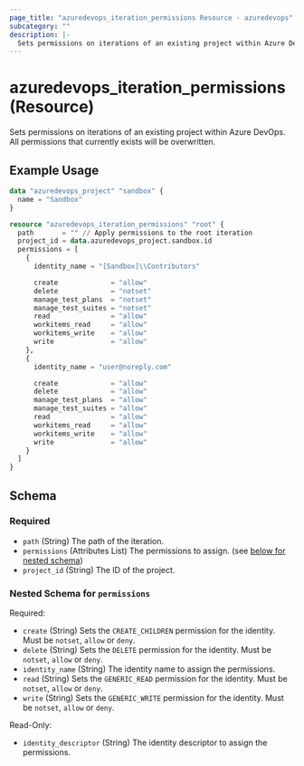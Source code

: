 ```yaml
---
page_title: "azuredevops_iteration_permissions Resource - azuredevops"
subcategory: ""
description: |-
  Sets permissions on iterations of an existing project within Azure DevOps. All permissions that currently exists will be overwritten.
---
```


# azuredevops_iteration_permissions (Resource)

Sets permissions on iterations of an existing project within Azure DevOps. All permissions that currently exists will be overwritten.

## Example Usage

```terraform
data "azuredevops_project" "sandbox" {
  name = "Sandbox"
}

resource "azuredevops_iteration_permissions" "root" {
  path       = "" // Apply permissions to the root iteration
  project_id = data.azuredevops_project.sandbox.id
  permissions = [
    {
      identity_name = "[Sandbox]\\Contributors"

      create             = "allow"
      delete             = "notset"
      manage_test_plans  = "notset"
      manage_test_suites = "notset"
      read               = "allow"
      workitems_read     = "allow"
      workitems_write    = "allow"
      write              = "allow"
    },
    {
      identity_name = "user@noreply.com"

      create             = "allow"
      delete             = "allow"
      manage_test_plans  = "allow"
      manage_test_suites = "allow"
      read               = "allow"
      workitems_read     = "allow"
      workitems_write    = "allow"
      write              = "allow"
    }
  ]
}
```

<!-- schema generated by tfplugindocs -->
## Schema

### Required

- `path` (String) The path of the iteration.
- `permissions` (Attributes List) The permissions to assign. (see [below for nested schema](#nestedatt--permissions))
- `project_id` (String) The ID of the project.

<a id="nestedatt--permissions"></a>
### Nested Schema for `permissions`

Required:

- `create` (String) Sets the `CREATE_CHILDREN` permission for the identity. Must be `notset`, `allow` or `deny`.
- `delete` (String) Sets the `DELETE` permission for the identity. Must be `notset`, `allow` or `deny`.
- `identity_name` (String) The identity name to assign the permissions.
- `read` (String) Sets the `GENERIC_READ` permission for the identity. Must be `notset`, `allow` or `deny`.
- `write` (String) Sets the `GENERIC_WRITE` permission for the identity. Must be `notset`, `allow` or `deny`.

Read-Only:

- `identity_descriptor` (String) The identity descriptor to assign the permissions.
